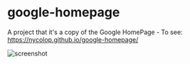 # google-homepage
A project that it's a copy of the Google  HomePage - To see: https://nycolop.github.io/google-homepage/

![screenshot](./screenshot.png)
